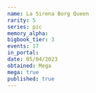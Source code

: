 ```yaml
---
name: La Sirena Borg Queen
rarity: 5
series: pic
memory_alpha:
bigbook_tier: 3
events: 17
in_portal:
date: 05/04/2023
obtained: Mega
mega: true
published: true
---
```



